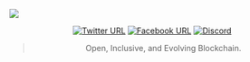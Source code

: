 <img src="https://drive.google.com/file/d/1i88iInwVlXMoX2L8P2kLwFzGNuFVRra5/view?usp=sharing"></img>

<div align="center">

[![Twitter URL](https://img.shields.io/badge/Twitter-gray?logo=x)](https://x.com/XodeNet)
[![Facebook URL](https://img.shields.io/badge/Facebook-gray?logo=facebook)](https://web.facebook.com/xodenet)
[![Discord](https://img.shields.io/badge/Discord-gray?logo=discord)](https://discord.gg/V6DETUY7Cy)

> Open, Inclusive, and Evolving Blockchain.

</div>


